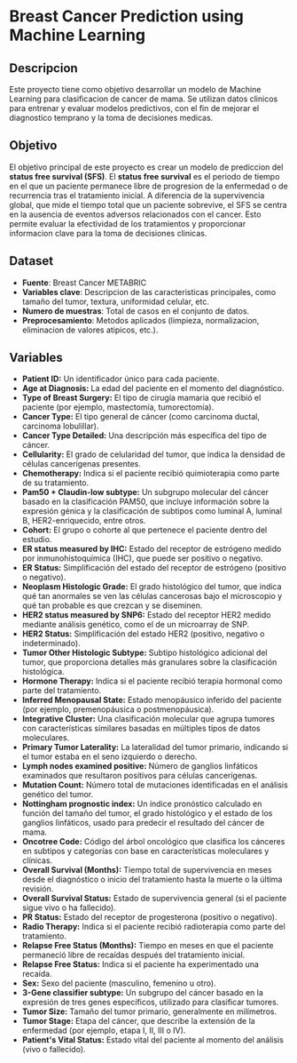 # Breast Cancer Prediction using Machine Learning

## Descripcion

Este proyecto tiene como objetivo desarrollar un modelo de Machine Learning para clasificacion de cancer de mama. Se utilizan datos clinicos para entrenar y evaluar modelos predictivos, con el fin de mejorar el diagnostico temprano y la toma de decisiones medicas.


## Objetivo

El objetivo principal de este proyecto es crear un modelo de prediccion del **status free survival (SFS)**. El **status free survival** es el periodo de tiempo en el que un paciente permanece libre de progresion de la enfermedad o de recurrencia tras el tratamiento inicial. A diferencia de la supervivencia global, que mide el tiempo total que un paciente sobrevive, el SFS se centra en la ausencia de eventos adversos relacionados con el cancer. Esto permite evaluar la efectividad de los tratamientos y proporcionar informacion clave para la toma de decisiones clinicas.

## Dataset

- **Fuente**: Breast Cancer METABRIC
- **Variables clave**: Descripcion de las caracteristicas principales, como tamaño del tumor, textura, uniformidad celular, etc.
- **Numero de muestras**: Total de casos en el conjunto de datos.
- **Preprocesamiento**: Metodos aplicados (limpieza, normalizacion, eliminacion de valores atipicos, etc.).

## Variables

- **Patient ID:** Un identificador único para cada paciente.
- **Age at Diagnosis:** La edad del paciente en el momento del diagnóstico.
- **Type of Breast Surgery:** El tipo de cirugía mamaria que recibió el paciente (por ejemplo, mastectomía, tumorectomía).
- **Cancer Type:** El tipo general de cáncer (como carcinoma ductal, carcinoma lobulillar).
- **Cancer Type Detailed:** Una descripción más específica del tipo de cáncer.
- **Cellularity:** El grado de celularidad del tumor, que indica la densidad de células cancerígenas presentes.
- **Chemotherapy:** Indica si el paciente recibió quimioterapia como parte de su tratamiento.
- **Pam50 + Claudin-low subtype:** Un subgrupo molecular del cáncer basado en la clasificación PAM50, que incluye información sobre la expresión génica y la clasificación de subtipos como luminal A, luminal B, HER2-enriquecido, entre otros.
- **Cohort:** El grupo o cohorte al que pertenece el paciente dentro del estudio.
- **ER status measured by IHC:** Estado del receptor de estrógeno medido por inmunohistoquímica (IHC), que puede ser positivo o negativo.
- **ER Status:** Simplificación del estado del receptor de estrógeno (positivo o negativo).
- **Neoplasm Histologic Grade:** El grado histológico del tumor, que indica qué tan anormales se ven las células cancerosas bajo el microscopio y qué tan probable es que crezcan y se diseminen.
- **HER2 status measured by SNP6:** Estado del receptor HER2 medido mediante análisis genético, como el de un microarray de SNP.
- **HER2 Status:** Simplificación del estado HER2 (positivo, negativo o indeterminado).
- **Tumor Other Histologic Subtype:** Subtipo histológico adicional del tumor, que proporciona detalles más granulares sobre la clasificación histológica.
- **Hormone Therapy:** Indica si el paciente recibió terapia hormonal como parte del tratamiento.
- **Inferred Menopausal State:** Estado menopáusico inferido del paciente (por ejemplo, premenopáusica o postmenopáusica).
- **Integrative Cluster:** Una clasificación molecular que agrupa tumores con características similares basadas en múltiples tipos de datos moleculares.
- **Primary Tumor Laterality:** La lateralidad del tumor primario, indicando si el tumor estaba en el seno izquierdo o derecho.
- **Lymph nodes examined positive:** Número de ganglios linfáticos examinados que resultaron positivos para células cancerígenas.
- **Mutation Count:** Número total de mutaciones identificadas en el análisis genético del tumor.
- **Nottingham prognostic index:** Un índice pronóstico calculado en función del tamaño del tumor, el grado histológico y el estado de los ganglios linfáticos, usado para predecir el resultado del cáncer de mama.
- **Oncotree Code:** Código del árbol oncológico que clasifica los cánceres en subtipos y categorías con base en características moleculares y clínicas.
- **Overall Survival (Months):** Tiempo total de supervivencia en meses desde el diagnóstico o inicio del tratamiento hasta la muerte o la última revisión.
- **Overall Survival Status:** Estado de supervivencia general (si el paciente sigue vivo o ha fallecido).
- **PR Status:** Estado del receptor de progesterona (positivo o negativo).
- **Radio Therapy:** Indica si el paciente recibió radioterapia como parte del tratamiento.
- **Relapse Free Status (Months):** Tiempo en meses en que el paciente permaneció libre de recaídas después del tratamiento inicial.
- **Relapse Free Status:** Indica si el paciente ha experimentado una recaída.
- **Sex:** Sexo del paciente (masculino, femenino u otro).
- **3-Gene classifier subtype:** Un subgrupo del cáncer basado en la expresión de tres genes específicos, utilizado para clasificar tumores.
- **Tumor Size:** Tamaño del tumor primario, generalmente en milímetros.
- **Tumor Stage:** Etapa del cáncer, que describe la extensión de la enfermedad (por ejemplo, etapa I, II, III o IV).
- **Patient's Vital Status:** Estado vital del paciente al momento del análisis (vivo o fallecido).